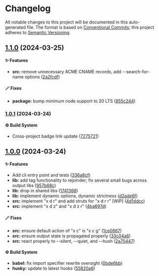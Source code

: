 # Changelog

All notable changes to this project will be documented in this auto-generated
file. The format is based on [Conventional Commits][1];
this project adheres to [Semantic Versioning][2].

## [1.1.0][3] (2024-03-25)

#### ✨ Features

- **src:** remove unnecessary ACME CNAME records, add --search-for-name options ([2a2fcdf][4])

#### 🪄 Fixes

- **package:** bump minimum node support to 20 LTS ([855c244][5])

### [1.0.1][6] (2024-03-24)

#### ⚙️ Build System

- Cross-project badge link update ([7275721][7])

## [1.0.0][8] (2024-03-24)

#### ✨ Features

- Add cli entry point and tests ([336a8cf][9])
- **lib:** add tag functionality to rejoinder; fix several small bugs across output libs ([957b68c][10])
- **lib:** drop in shared libs ([1741368][11])
- **lib:** implement dynamic options, dynamic strictness ([d2ade6f][12])
- **src:** implement "x d r" and add struts for "x d r r" \[WIP] ([4d1ddcc][13])
- **src:** implement "x d z" and "x d z r" ([4ba697d][14])

#### 🪄 Fixes

- **src:** ensure default action of "x c" is "x c g" ([1ce0667][15])
- **src:** ensure output state is propagated properly ([33c04a6][16])
- **src:** react properly to --silent, --quiet, and --hush ([2a75447][17])

#### ⚙️ Build System

- **babel:** fix import specifier rewrite oversight ([0bde6bb][18])
- **husky:** update to latest hooks ([55820a6][19])

[1]: https://conventionalcommits.org
[2]: https://semver.org
[3]: https://github.com/Xunnamius/xunnctl/compare/v1.0.1...v1.1.0
[4]: https://github.com/Xunnamius/xunnctl/commit/2a2fcdfb26b0e5bc21c5d607bdb5f09eb12031e4
[5]: https://github.com/Xunnamius/xunnctl/commit/855c2445b1f4c39895937e849e372aec5ad1416a
[6]: https://github.com/Xunnamius/xunnctl/compare/v1.0.0...v1.0.1
[7]: https://github.com/Xunnamius/xunnctl/commit/7275721d2c76c3580bd7474c367cddf9f6fb2b76
[8]: https://github.com/Xunnamius/xunnctl/compare/1741368d12017a3366d8f4f84ad3a97d8814f892...v1.0.0
[9]: https://github.com/Xunnamius/xunnctl/commit/336a8cf9914bcf207b8530c3597c9a0c97ba2e6c
[10]: https://github.com/Xunnamius/xunnctl/commit/957b68c756a696f3c5856508ca1d9791c77e6e96
[11]: https://github.com/Xunnamius/xunnctl/commit/1741368d12017a3366d8f4f84ad3a97d8814f892
[12]: https://github.com/Xunnamius/xunnctl/commit/d2ade6fd093589b4add43c453e2ccd2d996ba264
[13]: https://github.com/Xunnamius/xunnctl/commit/4d1ddcc73f0c9932daec7a7ad8df92ede50770b2
[14]: https://github.com/Xunnamius/xunnctl/commit/4ba697d417cb97f097f29722bee10564a2e28679
[15]: https://github.com/Xunnamius/xunnctl/commit/1ce06679cd485cbe6bba55151f6b3abbe290047f
[16]: https://github.com/Xunnamius/xunnctl/commit/33c04a62a26f088395322f460e0139338ad5eb0e
[17]: https://github.com/Xunnamius/xunnctl/commit/2a754470b266a5b09fa0d0d2b426d51f2e34a831
[18]: https://github.com/Xunnamius/xunnctl/commit/0bde6bb01025b7eb4ffa2e65c99da53158ffb166
[19]: https://github.com/Xunnamius/xunnctl/commit/55820a6b9f3699c53b5f2bd972f4d86a7efa951d
